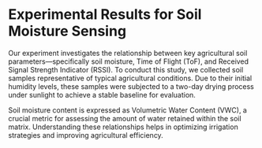 # Experimental Results for Soil Moisture Sensing
Our experiment investigates the relationship between key agricultural soil parameters—specifically soil moisture, Time of Flight (ToF), and Received Signal Strength Indicator (RSSI). To conduct this study, we collected soil samples representative of typical agricultural conditions. Due to their initial humidity levels, these samples were subjected to a two-day drying process under sunlight to achieve a stable baseline for evaluation.

Soil moisture content is expressed as Volumetric Water Content (VWC), a crucial metric for assessing the amount of water retained within the soil matrix. Understanding these relationships helps in optimizing irrigation strategies and improving agricultural efficiency.
